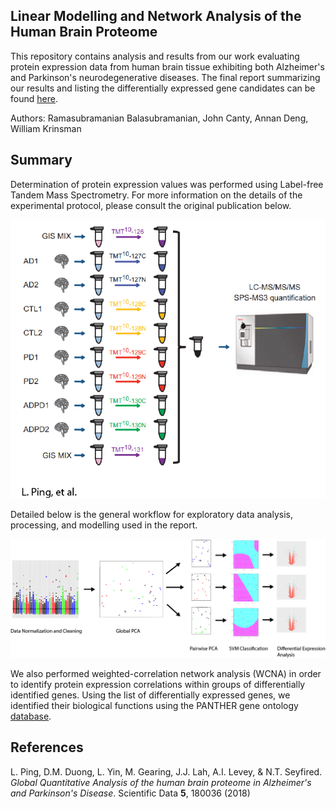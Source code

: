 ## Linear Modelling and Network Analysis of the Human Brain Proteome 

This repository contains analysis and results from our work evaluating protein expression data from human brain tissue exhibiting both Alzheimer's and Parkinson's neurodegenerative diseases. The final report summarizing our results and listing the differentially expressed gene candidates can be found [here](/report/report.pdf).

Authors: Ramasubramanian Balasubramanian, John Canty, Annan Deng, William Krinsman

## Summary

Determination of protein expression values was performed using Label-free Tandem Mass Spectrometry. For more information on the details of the experimental protocol, please consult the original publication below.

![Sample Collection](https://github.com/jtcanty/Brain-Proteome/blob/master/docs/sample_collection.png)


Detailed below is the general workflow for exploratory data analysis, processing, and modelling used in the report. 

![Data Analysis](https://github.com/jtcanty/Brain-Proteome/blob/master/docs/differential_expression_analysis.png)

We also performed weighted-correlation network analysis (WCNA) in order to identify protein expression correlations within groups of differentially identified genes. Using the list of differentially expressed genes, we identified their biological functions using the PANTHER gene ontology [database](http://www.pantherdb.org).


## References

L. Ping, D.M. Duong, L. Yin, M. Gearing, J.J. Lah, A.I. Levey, & N.T. Seyfired.  *Global Quantitative Analysis of the human brain proteome in Alzheimer's and Parkinson's Disease*. Scientific Data **5**, 180036 (2018) 
